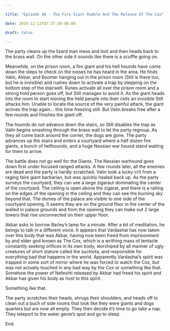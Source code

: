 ```yaml
---

title: "Episode 48 - The Fire Giant Rumble And The Release Of The Cox"

date: 2018-12-12T07:37:38-06:00

draft: false

---
```




The party cleans up the lizard man mess and loot and then heads back to the brass wall. On the other side it sounds like there is a scuffle going on.

 

Meanwhile, on the prison room, a fire giant and his hell hounds have come down the steps to check on the noises he has heard in the area. He finds Valin, Akbar, and Boomer hanging out in the prison room (Still is there too, but he is invisible) and rushes down to activate a trap by stepping on the bottom step of the stairwell. Runes activate all over the prison room and a strong hold person goes off, but Still manages to avoid it. As the giant heads into the room to start moving the held people into their cells an invisible Still attacks him. Unable to locate the source of the very painful attack, the giant actives the trap again… this time freezing still. But Valin breaks free after a few rounds and finishes the giant off.

 

The hounds do not advance down the stairs, so Still disables the trap as Valin begins smashing through the brass wall to let the party regroup. As they all come back around the corner, the dogs are gone. The party advances up the stairs and enters a courtyard where a half dozen fire giants, a bunch of hellhounds, and a huge Nessian war hound stand waiting for them to arrive.

 

The battle does not go well for the Giants. The Nessian warhound goes down first under focused ranged attacks. A few rounds later, all the enemies are dead and the party is hardly scratched. Valin took a lucky crit from a raging faire giant barbarian, but was quickly healed back up. As the party surveys the courtyard, they can see a large zigaraut dominating the center of the courtyard. The ceiling is open above the zigarat, and there is a railing on the edges of the opening in the ceiling and they can see the burning sky beyond that. The domes of the palace are visible to one side of the courtyard opening. It seems they are on the ground floor in the center of the walled in palace grounds and from the opening they can make out 2 large towers that rise unconnected on their upper floor. 

Akbar asks to borrow Barley’s lamp for a minute. After a bit of meditation, he beings to talk in a different voice. It appears that Vardashai has now taken over this body that was Akbar, having now been freed from imprisonment by and elder god known as The Cox, which is a writhing mass of tentacle constantly seeking orifices in its own body, worshiped by all manner of ugly creatures of short stature called the sucklota, and responsible for everything bad that happens in the world. Apparently Vardashai’s spirit was trapped in some sort of mirror where he was forced to watch the Cox, but was not actually touched in any bad way by the Cox or something like that. Somehow the power of Nefeshti released by Akbar had freed his spirit and Akbar has given his body as host to this spirit. 

Something like that.

The party scratches their heads, shrugs their shoulders, and heads off to clean out a buch of side rooms that look like they were giants and dogs quarters but are now all empty. They then decide it’s time to go take a nap. They teleport to the water genie’s spot and go to sleep.  

End.





